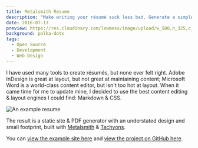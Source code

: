 ```yaml
---
title: Metalsmith Resume
description: "Make writing your résumé suck less bad. Generate a simple static site &amp; PDF résumé from Markdown with one command."
date: 2016-07-13
preview: https://res.cloudinary.com/lowmess/image/upload/w_500,h_325,c_fill,g_north,dpr_auto/v1476154336/projects.metalsmith-resume.preview.png
background: polka-dots
tags:
  - Open Source
  - Development
  - Web Design
---
```


I have used many tools to create résumés, but none ever felt right. Adobe InDesign is great at layout, but not great at maintaining content; Microsoft Word is a world-class content editor, but isn't too hot at layout. When it came time for me to update mine, I decided to use the best content editing & layout engines I could find: Markdown & CSS.

![An example resume](http://res.cloudinary.com/lowmess/image/upload/c_scale,w_768,dpr_auto/v1480196693/projects.metalsmith-resume.example.png)

The result is a static site & PDF generator with an understated design and small footprint, built with [Metalsmith](http://metalsmith.io) & [Tachyons](http://tachyons.io).

You can [view the example site here](https://metalsmith-resume.lowmess.com) and [view the project on GitHub here](https://github.com/lowmess/metalsmith-resume).
